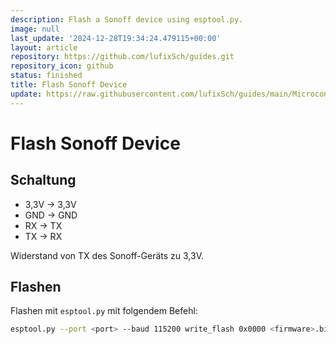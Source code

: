 ```yaml
---
description: Flash a Sonoff device using esptool.py.
image: null
last_update: '2024-12-28T19:34:24.479115+00:00'
layout: article
repository: https://github.com/lufixSch/guides.git
repository_icon: github
status: finished
title: Flash Sonoff Device
update: https://raw.githubusercontent.com/lufixSch/guides/main/Microcontroller/Flash%20Sonoff%20Device.md
---
```


# Flash Sonoff Device

## Schaltung

- 3,3V -> 3,3V
- GND -> GND
- RX -> TX
- TX -> RX

Widerstand von TX des Sonoff-Geräts zu 3,3V.

## Flashen

Flashen mit `esptool.py` mit folgendem Befehl:

```zsh
esptool.py --port <port> --baud 115200 write_flash 0x0000 <firmware>.bin
```
